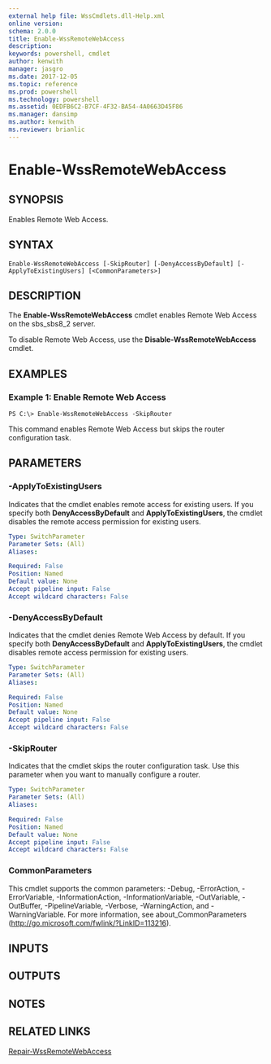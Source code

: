 ```yaml
---
external help file: WssCmdlets.dll-Help.xml
online version: 
schema: 2.0.0
title: Enable-WssRemoteWebAccess
description: 
keywords: powershell, cmdlet
author: kenwith
manager: jasgro
ms.date: 2017-12-05
ms.topic: reference
ms.prod: powershell
ms.technology: powershell
ms.assetid: 0EDFB6C2-B7CF-4F32-BA54-4A0663D45F86
ms.manager: dansimp
ms.author: kenwith
ms.reviewer: brianlic
---
```


# Enable-WssRemoteWebAccess

## SYNOPSIS
Enables Remote Web Access.

## SYNTAX

```
Enable-WssRemoteWebAccess [-SkipRouter] [-DenyAccessByDefault] [-ApplyToExistingUsers] [<CommonParameters>]
```

## DESCRIPTION
The **Enable-WssRemoteWebAccess** cmdlet enables Remote Web Access on the sbs_sbs8_2 server.

To disable Remote Web Access, use the **Disable-WssRemoteWebAccess** cmdlet.

## EXAMPLES

### Example 1: Enable Remote Web Access
```
PS C:\> Enable-WssRemoteWebAccess -SkipRouter
```

This command enables Remote Web Access but skips the router configuration task.

## PARAMETERS

### -ApplyToExistingUsers
Indicates that the cmdlet enables remote access for existing users.
If you specify both **DenyAccessByDefault** and **ApplyToExistingUsers**, the cmdlet disables the remote access permission for existing users.

```yaml
Type: SwitchParameter
Parameter Sets: (All)
Aliases: 

Required: False
Position: Named
Default value: None
Accept pipeline input: False
Accept wildcard characters: False
```

### -DenyAccessByDefault
Indicates that the cmdlet denies Remote Web Access by default.
If you specify both **DenyAccessByDefault** and **ApplyToExistingUsers**, the cmdlet disables remote access permission for existing users.

```yaml
Type: SwitchParameter
Parameter Sets: (All)
Aliases: 

Required: False
Position: Named
Default value: None
Accept pipeline input: False
Accept wildcard characters: False
```

### -SkipRouter
Indicates that the cmdlet skips the router configuration task.
Use this parameter when you want to manually configure a router.

```yaml
Type: SwitchParameter
Parameter Sets: (All)
Aliases: 

Required: False
Position: Named
Default value: None
Accept pipeline input: False
Accept wildcard characters: False
```

### CommonParameters
This cmdlet supports the common parameters: -Debug, -ErrorAction, -ErrorVariable, -InformationAction, -InformationVariable, -OutVariable, -OutBuffer, -PipelineVariable, -Verbose, -WarningAction, and -WarningVariable. For more information, see about_CommonParameters (http://go.microsoft.com/fwlink/?LinkID=113216).

## INPUTS

## OUTPUTS

## NOTES

## RELATED LINKS

[Repair-WssRemoteWebAccess](./Repair-WssRemoteWebAccess.md)

